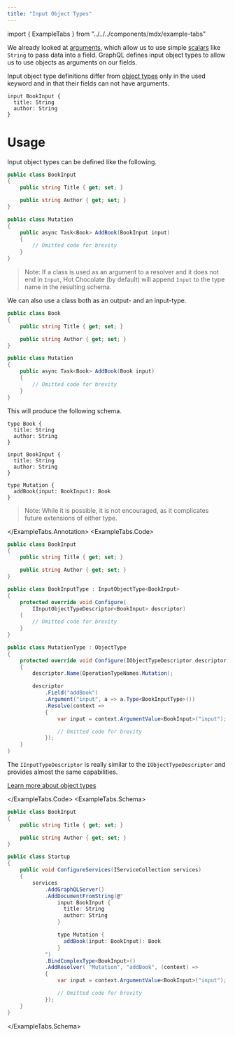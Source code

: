 ```yaml
---
title: "Input Object Types"
---
```


import { ExampleTabs } from "../../../components/mdx/example-tabs"

We already looked at [arguments](/docs/hotchocolate/defining-a-schema/arguments), which allow us to use simple [scalars](/docs/hotchocolate/defining-a-schema/scalars) like `String` to pass data into a field. GraphQL defines input object types to allow us to use objects as arguments on our fields.

Input object type definitions differ from [object types](/docs/hotchocolate/defining-a-schema/object-types) only in the used keyword and in that their fields can not have arguments.

```sdl
input BookInput {
  title: String
  author: String
}
```

# Usage

Input object types can be defined like the following.

<ExampleTabs>
<ExampleTabs.Annotation>

```csharp
public class BookInput
{
    public string Title { get; set; }

    public string Author { get; set; }
}

public class Mutation
{
    public async Task<Book> AddBook(BookInput input)
    {
        // Omitted code for brevity
    }
}
```

> Note: If a class is used as an argument to a resolver and it does not end in `Input`, Hot Chocolate (by default) will append `Input` to the type name in the resulting schema.

We can also use a class both as an output- and an input-type.

```csharp
public class Book
{
    public string Title { get; set; }

    public string Author { get; set; }
}

public class Mutation
{
    public async Task<Book> AddBook(Book input)
    {
        // Omitted code for brevity
    }
}
```

This will produce the following schema.

```sdl
type Book {
  title: String
  author: String
}

input BookInput {
  title: String
  author: String
}

type Mutation {
  addBook(input: BookInput): Book
}
```

> Note: While it is possible, it is not encouraged, as it complicates future extensions of either type.

</ExampleTabs.Annotation>
<ExampleTabs.Code>

```csharp
public class BookInput
{
    public string Title { get; set; }

    public string Author { get; set; }
}

public class BookInputType : InputObjectType<BookInput>
{
    protected override void Configure(
        IInputObjectTypeDescriptor<BookInput> descriptor)
    {
        // Omitted code for brevity
    }
}

public class MutationType : ObjectType
{
    protected override void Configure(IObjectTypeDescriptor descriptor)
    {
        descriptor.Name(OperationTypeNames.Mutation);

        descriptor
            .Field("addBook")
            .Argument("input", a => a.Type<BookInputType>())
            .Resolve(context =>
            {
                var input = context.ArgumentValue<BookInput>("input");

                // Omitted code for brevity
            });
    }
}
```

The `IInputTypeDescriptor` is really similar to the `IObjectTypeDescriptor` and provides almost the same capabilities.

[Learn more about object types](/docs/hotchocolate/defining-a-schema/object-types)

</ExampleTabs.Code>
<ExampleTabs.Schema>

```csharp
public class BookInput
{
    public string Title { get; set; }

    public string Author { get; set; }
}

public class Startup
{
    public void ConfigureServices(IServiceCollection services)
    {
        services
            .AddGraphQLServer()
            .AddDocumentFromString(@"
                input BookInput {
                  title: String
                  author: String
                }

                type Mutation {
                  addBook(input: BookInput): Book
                }
            ")
            .BindComplexType<BookInput>()
            .AddResolver( "Mutation", "addBook", (context) =>
            {
                var input = context.ArgumentValue<BookInput>("input");

                // Omitted code for brevity
            });
    }
}
```

</ExampleTabs.Schema>
</ExampleTabs>
